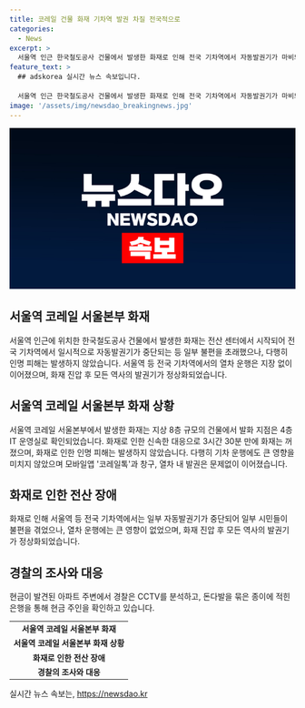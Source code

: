 ```yaml
---
title: 코레일 건물 화재 기차역 발권 차질 전국적으로
categories:
  - News
excerpt: >
  서울역 인근 한국철도공사 건물에서 발생한 화재로 인해 전국 기차역에서 자동발권기가 마비되고, 도로 통제도 발생했습니다. 환기구를 타고 연기가 옥상까지 번진 상황인데 인명피해는 없었습니다. 화재 진압 과정에서 일부 도로가 통제되었지만 열차 운행은 지장이 없었고, 모든 역사의 발권기는 정상화됐습니다. 한편, 울산 남구 아파트 화단에서 큰 금액의 현금이 발견되어 경찰이 수사 중에 있습니다.
feature_text: >
  ## adskorea 실시간 뉴스 속보입니다.

  서울역 인근 한국철도공사 건물에서 발생한 화재로 인해 전국 기차역에서 자동발권기가 마비되고, 도로 통제도 발생했습니다. 환기구를 타고 연기가 옥상까지 번진 상황인데 인명피해는 없었습니다. 화재 진압 과정에서 일부 도로가 통제되었지만 열차 운행은 지장이 없었고, 모든 역사의 발권기는 정상화됐습니다. 한편, 울산 남구 아파트 화단에서 큰 금액의 현금이 발견되어 경찰이 수사 중에 있습니다.
image: '/assets/img/newsdao_breakingnews.jpg'
---
```


<p><img src="/assets/img/newsdao_breakingnews.jpg" alt="adskorea 속보" /></p>

<h2 data-ke-size="size26">서울역 코레일 서울본부 화재</h2>

<p data-ke-size="size16">서울역 인근에 위치한 한국철도공사 건물에서 발생한 화재는 전산 센터에서 시작되어 전국 기차역에서 일시적으로 자동발권기가 중단되는 등 일부 불편을 초래했으나, 다행히 인명 피해는 발생하지 않았습니다. 서울역 등 전국 기차역에서의 열차 운행은 지장 없이 이어졌으며, 화재 진압 후 모든 역사의 발권기가 정상화되었습니다.</p>

<h2 data-ke-size="size26">서울역 코레일 서울본부 화재 상황</h2>

<p data-ke-size="size16">서울역 코레일 서울본부에서 발생한 화재는 지상 8층 규모의 건물에서 발화 지점은 4층 IT 운영실로 확인되었습니다. 화재로 인한 신속한 대응으로 3시간 30분 만에 화재는 꺼졌으며, 화재로 인한 인명 피해는 발생하지 않았습니다. 다행히 기차 운행에도 큰 영향을 미치지 않았으며 모바일앱 '코레일톡'과 창구, 열차 내 발권은 문제없이 이어졌습니다.</p>

<h2 data-ke-size="size26">화재로 인한 전산 장애</h2>

<p data-ke-size="size16">화재로 인해 서울역 등 전국 기차역에서는 일부 자동발권기가 중단되어 일부 시민들이 불편을 겪었으나, 열차 운행에는 큰 영향이 없었으며, 화재 진압 후 모든 역사의 발권기가 정상화되었습니다.</p>

<h2 data-ke-size="size26">경찰의 조사와 대응</h2>

<p data-ke-size="size16">현금이 발견된 아파트 주변에서 경찰은 CCTV를 분석하고, 돈다발을 묶은 종이에 적힌 은행을 통해 현금 주인을 확인하고 있습니다.</p>

<table>
    <tr>
        <td style="text-align: center; height: 17px;"><b>서울역 코레일 서울본부 화재</b></td>
    </tr>
    <tr>
        <td style="text-align: center; height: 17px;"><b>서울역 코레일 서울본부 화재 상황</b></td>
    </tr>
    <tr>
        <td style="text-align: center; height: 17px;"><b>화재로 인한 전산 장애</b></td>
    </tr>
    <tr>
        <td style="text-align: center; height: 17px;"><b>경찰의 조사와 대응</b></td>
    </tr>
</table>
실시간 뉴스 속보는, <a href="https://newsdao.kr" rel="dofollow">https://newsdao.kr</a>


